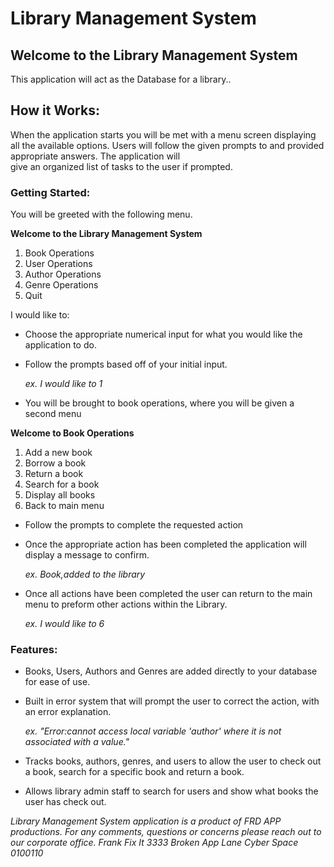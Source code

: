 # **Library Management System**

## **Welcome to the Library Management System**

This application will act as the Database for a library..

## **How it Works:**

When the application starts you will be met with a menu screen
displaying all the available options. Users will follow the given 
prompts to and provided appropriate answers. The application will  
give an organized list of tasks to the user if prompted.

### Getting Started: ###
You will be greeted with the following menu.

**Welcome to the Library Management System**
1. Book Operations
2. User Operations
3. Author Operations
4. Genre Operations
5. Quit

I would like to:

- Choose the appropriate numerical input for what you would like the application to do.

- Follow the prompts based off of your initial input.

    *ex. I would like to 1* 

- You will be brought to book operations, where you will be given a second menu

**Welcome to Book Operations**
1. Add a new book
2. Borrow a book
3. Return a book
4. Search for a book
5. Display all books
6. Back to main menu


- Follow the prompts to complete the requested action
- Once the appropriate action has been completed the application will display a message to confirm.

    *ex. Book,added to the library*

- Once all actions have been completed the user can return to the main menu to preform other actions within the Library.

    *ex. I would like to 6* 

### Features: ###
- Books, Users, Authors and Genres are added directly to your database for ease of use.


- Built in error system that will prompt the user to correct the action, with an error explanation. 

    *ex. "Error:cannot access local variable 'author' where it is not associated with a value."*

- Tracks books, authors, genres, and users to allow the user to check out a book, search for a specific book and return a book. 

- Allows library admin staff to search for users and show what books the user has check out. 



*Library Management System application is a product of FRD APP productions. For any comments, questions or concerns please reach out to our corporate office.*
*Frank Fix It*
*3333 Broken App Lane*
*Cyber Space 0100110*